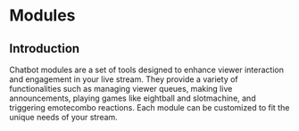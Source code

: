 # Modules

## Introduction

Chatbot modules are a set of tools designed to enhance viewer interaction and engagement in your live stream. They provide a variety of functionalities such as managing viewer queues, making live announcements, playing games like eightball and slotmachine, and triggering emotecombo reactions. Each module can be customized to fit the unique needs of your stream.
